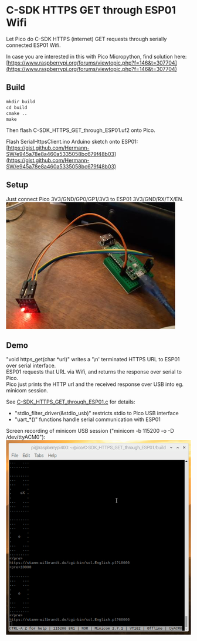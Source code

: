 # C-SDK HTTPS GET through ESP01 Wifi

Let Pico do C-SDK HTTPS (internet) GET requests through serially connected ESP01 Wifi.

In case you are interested in this with Pico Micropython, find solution here:  
[https://www.raspberrypi.org/forums/viewtopic.php?f=146&t=307704](https://www.raspberrypi.org/forums/viewtopic.php?f=146&t=307704)

## Build
```
mkdir build
cd build
cmake ..
make
```

Then flash C-SDK_HTTPS_GET_through_ESP01.uf2 onto Pico.

Flash SerialHttpsClient.ino Arduino sketch onto ESP01:  
[https://gist.github.com/Hermann-SW/e945a78e8a460a5335058bc679f48b03](https://gist.github.com/Hermann-SW/e945a78e8a460a5335058bc679f48b03)

## Setup
Just connect Pico 3V3/GND/GP0/GP1/3V3 to ESP01 3V3/GND/RX/TX/EN.  
![ESP01S cabling](20210321_180703.10%.jpg)

## Demo

"void https_get(char \*url)" writes a '\n' terminated HTTPS URL to ESP01 over serial interface.  
ESP01 requests that URL via Wifi, and returns the response over serial to Pico.  
Pico just prints the HTTP url and the received response over USB into eg. minicom session.

See [C-SDK_HTTPS_GET_through_ESP01.c](C-SDK_HTTPS_GET_through_ESP01.c) for details:  
*  "stdio_filter_driver(&stdio_usb)" restricts stdio to Pico USB interface
*  "uart_*()" functions handle serial communication with ESP01

Screen recording of minicom USB session ("minicom -b 115200 -o -D /dev/ttyACM0"):  
![minicom session animation](Peek_2021-04-07_15-38.gif)
